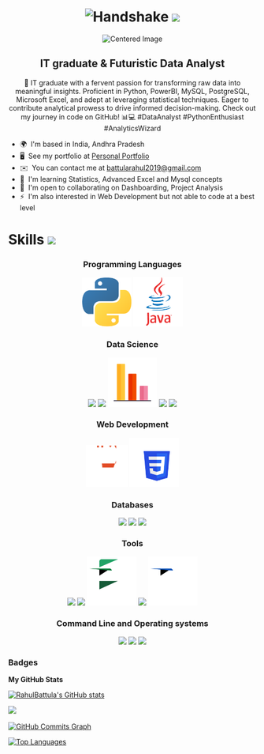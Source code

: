 <h1 align="center">
    <img src="https://user-images.githubusercontent.com/74038190/216120981-b9507c36-0e04-4469-8e27-c99271b45ba5.png" alt="Handshake" width="70" />
    <img src="https://readme-typing-svg.herokuapp.com/?font=Righteous&size=35&center=true&vCenter=true&width=200&height=60&duration=4000&lines=Hi+There!;+I'm+Rahul!;" />
</h1>

<p align="center">
  <img src="https://user-images.githubusercontent.com/74038190/229223263-cf2e4b07-2615-4f87-9c38-e37600f8381a.gif" width="5rem" alt="Centered Image" />
</p>


<h2 align="center">IT graduate & Futuristic Data Analyst</h2>


<p align="center">🚀 IT graduate with a fervent passion for transforming raw data into meaningful insights. Proficient in Python, PowerBI, MySQL, PostgreSQL, Microsoft Excel, and adept at leveraging statistical techniques. Eager to contribute analytical prowess to drive informed decision-making. Check out my journey in code on GitHub! 📊💻 #DataAnalyst #PythonEnthusiast #AnalyticsWizard</p> 

* 🌍  I'm based in India, Andhra Pradesh
* 🖥️  See my portfolio at [Personal Portfolio](http://rahul-battula-personal.framer.website)
* ✉️  You can contact me at [battularahul2019@gmail.com](mailto:battularahul2019@gmail.com)
* 🧠  I'm learning Statistics, Advanced Excel and Mysql concepts
* 🤝  I'm open to collaborating on Dashboarding, Project Analysis
* ⚡  I'm also interested in Web Development but not able to code at a best level

# Skills <img src="https://user-images.githubusercontent.com/74038190/212284087-bbe7e430-757e-4901-90bf-4cd2ce3e1852.gif" width="30">

<h3 align="center">Programming Languages</h2>
<p align="center">
  <img src="https://github.com/RahulBattula/GIFs/blob/main/python.gif" width="100">
  <img src="https://github.com/RahulBattula/GIFs/blob/main/Java.gif" width="100">
</p>

<h3 align="center">Data Science</h3>
<p align="center">
  <img src="https://github.com/RahulBattula/RahulBattula/assets/96605083/85250ca0-ed7d-4c33-bead-9a5822497a75" width="100">
  <img src="https://github.com/RahulBattula/RahulBattula/assets/96605083/6139f38b-d979-4d4e-b5bc-85009cf74982" width="100">
  <img src="https://github.com/RahulBattula/GIFs/blob/main/wired-flat-153-bar-chart.gif" width="100">
  <img src="https://github.com/RahulBattula/RahulBattula/assets/96605083/4b336abb-c3ed-49e3-991e-427dd4fb951b" width="100">
  <img src="https://github.com/RahulBattula/RahulBattula/assets/96605083/59f348d8-e2f7-4586-b08d-8088ffdf9644" width="100">
</p>

<h3 align="center">Web Development</h3>
<p align="center">
  <img src="https://github.com/RahulBattula/GIFs/blob/main/Html5.gif" width="85">
  <img src="https://github.com/RahulBattula/GIFs/blob/main/Css.gif" width="100">
</p>
  

<h3 align="center">Databases</h3>
<p align="center">
  <img src="https://github.com/RahulBattula/RahulBattula/assets/96605083/c05a38fe-fca3-4a3c-a78c-8700f0fac298" width="100">
  <img src="https://github.com/RahulBattula/RahulBattula/assets/96605083/731f7d30-ef71-43fd-b777-7340b5c2239c" width="100">
  <img src="https://github.com/Anmol-Baranwal/Cool-GIFs-For-GitHub/assets/74038190/398b19b1-9aae-4c1f-8bc0-d172a2c08d68" width="100">
</p>

<h3 align="center">Tools</h3>
<p align="center">
  <img src="https://github.com/RahulBattula/RahulBattula/assets/96605083/fb60e373-0518-4e56-9e0d-9b249358ae2d" width="100">
  <img src="https://github.com/RahulBattula/RahulBattula/assets/96605083/19bf87ff-433a-4030-9cbd-c28e49363820" width="100">
  <img src="https://github.com/RahulBattula/GIFs/blob/main/microsoft_excel.gif" width="100">
  <img src="https://github.com/RahulBattula/RahulBattula/assets/96605083/c01bee5a-73c8-4400-a60e-38022cbc72fd" width="100">
  <img src="https://github.com/RahulBattula/GIFs/blob/main/microsoft_word.gif" width="100">
</p>

<h3 align="center">Command Line and Operating systems</h3>
<p align="center">
  <img src="https://github.com/RahulBattula/RahulBattula/assets/96605083/0cab761e-e8c3-4877-a0f9-5338b38ab010" width="100">
  <img src="https://github.com/RahulBattula/RahulBattula/assets/96605083/fe3d25dc-8376-45ef-a1bc-b9ca30b4810d" width="100">
  <img src="https://github.com/RahulBattula/RahulBattula/assets/96605083/3827ebc8-8aac-4a23-80ac-3b3bb5074dad" width="100">
</p>

### Badges

<b>My GitHub Stats</b>

<a href="http://www.github.com/RahulBattula"><img src="https://github-readme-stats.vercel.app/api?username=RahulBattula&show_icons=true&hide=issues,&count_private=true&title_color=0891b2&text_color=ffffff&icon_color=0891b2&bg_color=1c1917&hide_border=true&show_icons=true" alt="RahulBattula's GitHub stats" /></a>

<a href="http://www.github.com/RahulBattula"><img src="https://github-readme-streak-stats.herokuapp.com/?user=RahulBattula&stroke=ffffff&background=1c1917&ring=0891b2&fire=0891b2&currStreakNum=ffffff&currStreakLabel=0891b2&sideNums=ffffff&sideLabels=ffffff&dates=ffffff&hide_border=true" /></a>

<a href="http://www.github.com/RahulBattula"><img src="https://github-readme-activity-graph.cyclic.app/graph?username=RahulBattula&bg_color=1c1917&color=ffffff&line=0891b2&point=ffffff&area_color=1c1917&area=true&hide_border=true&custom_title=GitHub%20Commits%20Graph" alt="GitHub Commits Graph" /></a>

<a href="https://github.com/RahulBattula" align="left"><img src="https://github-readme-stats.vercel.app/api/top-langs/?username=RahulBattula&langs_count=10&title_color=0891b2&text_color=ffffff&icon_color=0891b2&bg_color=1c1917&hide_border=true&locale=en&custom_title=Top%20%Languages" alt="Top Languages" /></a>
